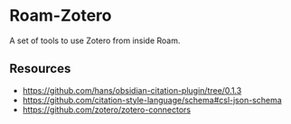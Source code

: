 # Roam-Zotero
A set of tools to use Zotero from inside Roam.

## Resources

- https://github.com/hans/obsidian-citation-plugin/tree/0.1.3
- https://github.com/citation-style-language/schema#csl-json-schema
- https://github.com/zotero/zotero-connectors

